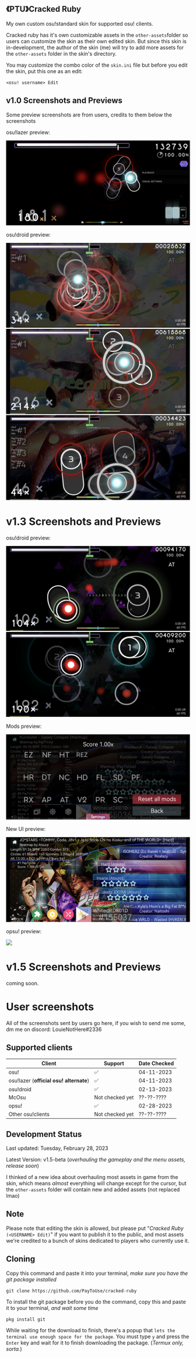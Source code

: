 ## 《PTU》Cracked Ruby
My own custom osu!standard skin for supported osu! clients.

Cracked ruby has it's own customizable assets in the `other-assets`folder so users can customize the skin as their own edited skin. But since this skin is in-development, the author of the skin (me) will try to add more assets for the `other-assets` folder in the skin's directory.

You may customize the combo color of the `skin.ini` file but before you edit the skin, put this one as an edit:

```
<osu! username> Edit
```

## v1.0 Screenshots and Previews
Some preview screenshots are from users, credits to them below the screenshots

osu!lazer preview:

<img src="screenshots/Screenshot_20230211_132451_sh.ppy.osulazer.jpg"></img>

osu!droid preview:

<img src="screenshots/Screenshot_20230211_131411_ru.nsu.ccfit.zuev.osuplus.jpg"></img>
<img src="screenshots/Screenshot_20230211_131429_ru.nsu.ccfit.zuev.osuplus.jpg"></img>
<img src="screenshots/Screenshot_20230211_131451_ru.nsu.ccfit.zuev.osuplus.jpg"></img>

# v1.3 Screenshots and Previews

osu!droid preview:

<img src="screenshots/Screenshot_20230228_160645_ru.nsu.ccfit.zuev.osuplus.jpg"></img>
<img src="screenshots/Screenshot_20230228_160655_ru.nsu.ccfit.zuev.osuplus.jpg"></img>

Mods preview:

<img src="screenshots/Screenshot_20230228_160751_ru.nsu.ccfit.zuev.osuplus.jpg"></img>

New UI preview:

<img src="screenshots/Screenshot_20230228_164902_ru.nsu.ccfit.zuev.osuplus.jpg"></img>

opsu! preview:

<img src="screenshots/opsu-preview.gif"></img>

# v1.5 Screenshots and Previews
coming soon.

# User screenshots
 
All of the screenshots sent by users go here, if you wish to send me some, dm me on discord: LouieNotHere#2336

## Supported clients

| Client | Support | Date Checked |
| ------------ | ------------ | ------------ |
| osu! | ✅ | 04-11-2023 |
| osu!lazer (**official osu! alternate**) | ✅ | 04-11-2023 |
| osu!droid | ✅ | 02-13-2023 |
| McOsu | Not checked yet | ??-??-???? |
| opsu! | ✅ | 02-28-2023 |
| Other osu!clients | Not checked yet | ??-??-???? |

## Development Status
Last updated: Tuesday, February 28, 2023

Latest Version: v1.5-beta (*overhauling the gameplay and the menu assets, release soon*) 

I thinked of a new idea about overhauling most assets in game from the skin, which means *almost* everything will change except for the cursor, but the `other-assets` folder will contain new and added assets (not replaced lmao)

## Note
Please note that editing the skin is allowed, but please put "*Cracked Ruby* `(<USERNAME> Edit)`" if you want to publish it to the public, and most assets we're credited to a bunch of skins dedicated to players who currently use it.

## Cloning
Copy this command and paste it into your terminal, *make sure you have the git package installed*

```
git clone https://github.com/PayToUse/cracked-ruby
```

To install the git package before you do the command, copy this and paste it to your terminal, *and wait some time*

```
pkg install git
```

While waiting for the download to finish, there's a popup that `lets the terminal use enough space for the package`. You must type `y` and press the `Enter` key and wait for it to finish downloading the package. (*Termux only, sorta.*)
